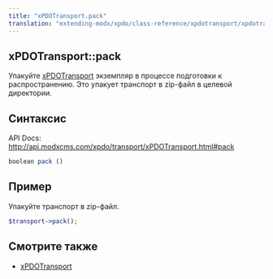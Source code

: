 ```yaml
---
title: "xPDOTransport.pack"
translation: "extending-modx/xpdo/class-reference/xpdotransport/xpdotransport.pack"
---
```


## xPDOTransport::pack

Упакуйте [xPDOTransport](extending-modx/xpdo/class-reference/xpdotransport "xPDOTransport") экземпляр в процессе подготовки к распространению. Это упакует транспорт в zip-файл в целевой директории.

## Синтаксис

API Docs: <http://api.modxcms.com/xpdo/transport/xPDOTransport.html#pack>

```php
boolean pack ()
```

## Пример

Упакуйте транспорт в zip-файл.

```php
$transport->pack();
```

## Смотрите также

-   [xPDOTransport](extending-modx/xpdo/class-reference/xpdotransport "xPDOTransport")
